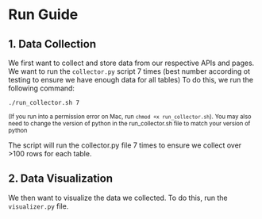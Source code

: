 # Run Guide
## 1. Data Collection
We first want to collect and store data from our respective APIs and pages. We want to run the `collector.py` script 7 times (best number according ot testing to ensure we have enough data for all tables) To do this, we run the following command:

`./run_collector.sh 7`

<sub>(If you run into a permission error on Mac, run `chmod +x run_collector.sh`). You may also need to change the version of python in the run_collector.sh file to match your version of python</sub>

The script will run the collector.py file 7 times to ensure we collect over >100 rows for each table.

## 2. Data Visualization
We then want to visualize the data we collected. To do this, run the `visualizer.py` file.